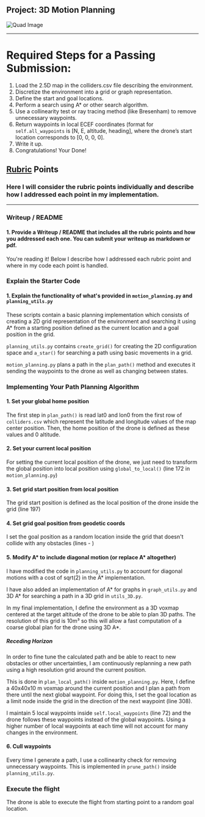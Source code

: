 ## Project: 3D Motion Planning
![Quad Image](./misc/enroute.png)

---


# Required Steps for a Passing Submission:
1. Load the 2.5D map in the colliders.csv file describing the environment.
2. Discretize the environment into a grid or graph representation.
3. Define the start and goal locations.
4. Perform a search using A* or other search algorithm.
5. Use a collinearity test or ray tracing method (like Bresenham) to remove unnecessary waypoints.
6. Return waypoints in local ECEF coordinates (format for `self.all_waypoints` is [N, E, altitude, heading], where the drone’s start location corresponds to [0, 0, 0, 0].
7. Write it up.
8. Congratulations!  Your Done!

## [Rubric](https://review.udacity.com/#!/rubrics/1534/view) Points
### Here I will consider the rubric points individually and describe how I addressed each point in my implementation.  

---
### Writeup / README

#### 1. Provide a Writeup / README that includes all the rubric points and how you addressed each one.  You can submit your writeup as markdown or pdf.  

You're reading it! Below I describe how I addressed each rubric point and where in my code each point is handled.

### Explain the Starter Code

#### 1. Explain the functionality of what's provided in `motion_planning.py` and `planning_utils.py`
These scripts contain a basic planning implementation which consists of creating a 2D grid representation of the environment and searching it using A* from a starting position defined as the current location and a goal position in the grid.

`planning_utils.py` contains `create_grid()` for creating the 2D configuration space and `a_star()` for searching a path using basic movements in a grid.

`motion_planning.py` plans a path in the `plan_path()` method and executes it sending the waypoints to the drone as well as changing between states.

### Implementing Your Path Planning Algorithm

#### 1. Set your global home position

The first step in `plan_path()` is read lat0 and lon0 from the first row of `colliders.csv` which represent the latitude and longitude values of the map center position. Then, the home position of the drone is defined as these values and 0 altitude.

#### 2. Set your current local position

For setting the current local position of the drone, we just need to transform the global position into local position using `global_to_local()` (line 172 in `motion_planning.py`)

#### 3. Set grid start position from local position

The grid start position is defined as the local position of the drone inside the grid (line 197)

#### 4. Set grid goal position from geodetic coords

I set the goal position as a random location inside the grid that doesn't collide with any obstacles (lines - )

#### 5. Modify A* to include diagonal motion (or replace A* altogether)

I have modified the code in `planning_utils.py` to account for diagonal motions with a cost of sqrt(2) in the A* implementation.

I have also added an implementation of A* for graphs in `graph_utils.py` and 3D A* for searching a path in a 3D grid in `utils_3D.py`.

In my final implementation, I define the environment as a 3D voxmap centered at the target altitude of the drone to be able to plan 3D paths. The resolution of this grid is 10m³ so this will allow a fast computation of a coarse global plan for the drone using 3D A*.

##### Receding Horizon

In order to fine tune the calculated path and be able to react to new obstacles or other uncertainties, I am continuously replanning a new path using a high resolution grid around the current position.

This is done in `plan_local_path()` inside `motion_planning.py`. Here, I define a 40x40x10 m voxmap around the current position and I plan a path from there until the next global waypoint. For doing this, I set the goal location as a limit node inside the grid in the direction of the next waypoint (line 308).

I maintain 5 local waypoints inside `self.local_waypoints` (line 72) and the drone follows these waypoints instead of the global waypoints. Using a higher number of local waypoints at each time will not account for many changes in the environment.

#### 6. Cull waypoints

Every time I generate a path, I use a collinearity check for removing unnecessary waypoints. This is implemented in `prune_path()` inside `planning_utils.py`.

### Execute the flight

The drone is able to execute the flight from starting point to a random goal location.
